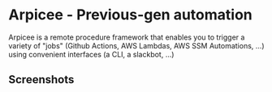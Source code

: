 # Arpicee - Previous-gen automation

Arpicee is a remote procedure framework that enables you to
trigger a variety of "jobs" (Github Actions, AWS Lambdas,
AWS SSM Automations, ...) using convenient interfaces (a CLI,
a slackbot, ...)

## Screenshots

